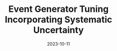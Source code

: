 ---
title: "Event Generator Tuning Incorporating Systematic Uncertainty"
date: 2023-10-11
venue: arxiv:2310.07566
link: https://inspirehep.net/literature/2708681
inspire_id: 2708681
authors: Jaffae Schroff, Xiangyang Ju
bibtex: '@inproceedings{Schroff:2023see,\n archiveprefix = {arXiv},\n author = {Schroff, Jaffae and Ju, Xiangyang},\n booktitle = {{26th International Conference on Computing in High Energy \\& Nuclear Physics}},\n eprint = {2310.07566},\n month = {10},\n primaryclass = {hep-ph},\n title = {{Event Generator Tuning Incorporating Systematic Uncertainty}},\n year = {2023}\n}\n'
---